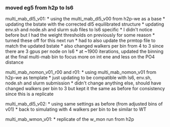 ### moved eg5 from h2p to ls6

multi_mab_dl5_v01:
    * using the multi_mab_dl5_v00 from h2p-we as a base
    * updating the bstate with the corrected dl5 equilibrated structure
    * updating env.sh and node.sh and slurm sub files to ls6 specific
    * I didn't notice before but I had the weight thresholds on previously for some reason
        * turned these off for this next run
    * had to also update the prmtop file to match the updated bstate
    * also changed walkers per bin from 4 to 3 since there are 3 gpus per node on ls6
    * at ~1900 iterations, updated the binning at the final multi-mab bin to focus more on int ene and less on the PO4 distance

multi_mab_nomon_v01_r00 and r01:
    * using multi_mab_nomon_v01 from h2p-we as template
    * just updating to be compatible with ls6, env.sh, node.sh and slurm submission
    * didn't change anything else, should have changed walkers per bin to 3 but kept it the same as before for consistency since this is a replicate

multi_mab_dl5_v02:
    * using same settings as before (from adjusted bins of v01)
    * back to simulating with 4 walkers per bin to be similar to WT

multi_mab_wmon_v01:
    * replicate of the w_mon run from h2p
